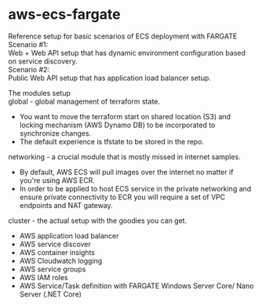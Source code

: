# aws-ecs-fargate

Reference setup for basic scenarios of ECS deployment with FARGATE \
Scenario #1: \
Web + Web API setup that has dynamic environment configuration based on service discovery. \
Scenario #2: \
Public Web API setup that has application load balancer setup.

The modules setup \
global - global management of terraform state.
  - You want to move the terraform start on shared location (S3) and locking mechanism (AWS Dynamo DB) to be incorporated to synchronize changes.
  - The default experience is tfstate to be stored in the repo. 

networking - a crucial module that is mostly missed in internet samples. 
  - By default, AWS ECS will pull images over the internet no matter if you're using AWS ECR. 
  - In order to be applied to host ECS service in the private networking and ensure private connectivity to ECR you will require a set of VPC endpoints and NAT gateway.

cluster - the actual setup with the goodies you can get. 
  - AWS application load balancer 
  - AWS service discover 
  - AWS container insights 
  - AWS Cloudwatch logging 
  - AWS service groups 
  - AWS IAM roles 
  - AWS Service/Task definition with FARGATE Windows Server Core/ Nano Server (.NET Core)
